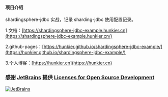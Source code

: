 
#### 项目介绍

shardingsphere-jdbc 实战，记录 sharding-jdbc 使用配置记录。


1.文档：[https://shardingsphere-jdbc-example.hunkier.cn](https://shardingsphere-jdbc-example.hunkier.cn/)

2.github-pages：[https://hunkier.github.io/shardingsphere-jdbc-example/](https://hunkier.github.io/shardingsphere-jdbc-example/)

3.个人博客：[https://hunkier.cn](https://hunkier.cn)


### 感谢 [JetBrains](https://www.jetbrains.com/?from=hunkier.github.io) 提供 [Licenses for Open Source Development](https://www.jetbrains.com/community/opensource/#support)

[![JetBrains](https://hunkier.cn/assets/img/jetbrains.svg)](https://www.jetbrains.com/?from=hunkier.github.io)

